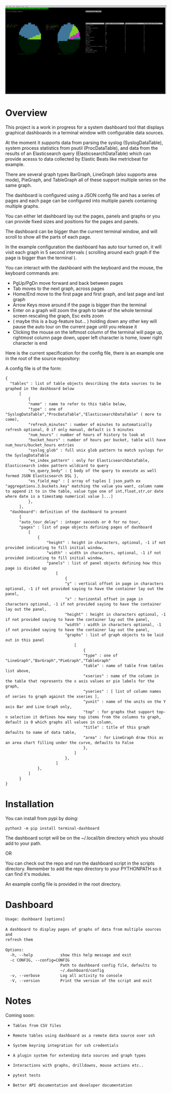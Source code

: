 ![Dashboard Image](https://raw.githubusercontent.com/jpfxgood/dashboard/master/images/dashboard_screen.png)

Overview
========

This project is a work in progress for a system dashboard tool that displays graphical dashboards in a terminal window with configurable data sources.

At the moment it supports data from parsing the syslog (SyslogDataTable), system process statistics from psutil (ProcDataTable), and data from the results of an Elasticsearch query (ElasticsearchDataTable) which can provide acesss to data collected by Elastic Beats like metricbeat for example.

There are several graph types BarGraph, LineGraph (also supports area mode), PieGraph, and TableGraph all of these support multiple series on the same graph.

The dashboard is configured using a JSON config file and has a series of pages and each page can be configured into multiple panels containing multiple graphs.

You can either let dashboard lay out the pages, panels and graphs or you can provide fixed sizes and positions for the pages and panels.

The dashboard can be bigger than the current terminal window, and will scroll to show all the parts of each page.

In the example configuration the dashboard has auto tour turned on, it will visit each graph in 5 second intervals ( scrolling around each graph if the page is bigger than the terminal ).

You can interact with the dashboard with the keyboard and the mouse, the keyboard commands are:

  *    PgUp/PgDn move forward and back between pages
  *    Tab moves to the next graph, across pages
  *    Home/End move to the first page and first graph, and last page and last graph
  *    Arrow Keys move around if the page is bigger than the terminal
  *    Enter on a graph will zoom the graph to take of the whole terminal screen rescaling the graph, Esc exits zoom
  *    ( maybe this is a bug-feature but... ) holding down any other key will pause the auto tour on the current page until you release it
  *    Clicking the mouse on the leftmost column of the terminal will page up, rightmost column page down, upper left character is home, lower right character is end

Here is the current specification for the config file, there is an example one in the root of the source repository:

A config file is of the form:

    {
      "tables" : list of table objects describing the data sources to be graphed in the dashboard below
          [
              {
              "name" : name to refer to this table below,
              "type" : one of "SyslogDataTable","ProcDataTable","ElasticsearchDataTable" ( more to come),
              "refresh_minutes" : number of minutes to automatically refresh optional, 0 if only manual, default is 5 minutes
              "num_hours" : number of hours of history to look at
              "bucket_hours" : number of hours per bucket, table will have num_hours/bucket_hours entries
              "syslog_glob" : full unix glob pattern to match syslogs for the SyslogDataTable
              "es_index_pattern" : only for ElasticsearchDataTable, Elasticsearch index pattern wildcard to query
              "es_query_body" : { body of the query to execute as well formed JSON Elasticsearch DSL },
              "es_field_map" : [ array of tuples [ json_path ex "aggregations.3.buckets.key" matching the value you want, column name to append it to in the table, value type one of int,float,str,or date where date is a timestamp numerical value ]...]
              },
          ],
      "dashboard": definition of the dashboard to present
          {
          "auto_tour_delay" : integer seconds or 0 for no tour,
          "pages" : list of page objects defining pages of dashboard
              [
                  {
                      "height" : height in characters, optional, -1 if not provided indicating to fill initial window,
                      "width" : width in characters, optional, -1 if not provided indicating to fill initial window,
                      "panels" : list of panel objects defining how this page is divided up
                          [
                              {
                              "y" : vertical offset in page in characters optional, -1 if not provided saying to have the container lay out the panel,
                              "x" : horizontal offset in page in characters optional, -1 if not provided saying to have the container lay out the panel,
                              "height" : height in characters optional, -1 if not provided saying to have the container lay out the panel,
                              "width" : width in characters optional, -1 if not provided saying to have the container lay out the panel,
                              "graphs" : list of graph objects to be laid out in this panel
                                  [
                                      {
                                      "type" : one of "LineGraph","BarGraph","PieGraph","TableGraph"
                                      "table" : name of table from tables list above,
                                      "xseries" : name of the column in the table that represents the x axis values or pie labels for the graph,
                                      "yseries" : [ list of column names of series to graph against the xseries ],
                                      "yunit" : name of the units on the Y axis Bar and Line Graph only,
                                      "top" : for graphs that support top-n selection it defines how many top items from the columns to graph, default is 0 which graphs all values in column,
                                      "title" : title of this graph defaults to name of data table,
                                      "area" : for LineGraph draw this as an area chart filling under the curve, defaults to False
                                      },
                                  ]
                              },
                          ]
                  },
              ]
          }
    }

Installation
============

You can install from pypi by doing:

    python3 -m pip install terminal-dashboard

The dashboard script will be on the ~/.local/bin directory which you should add to your path.

OR

You can check out the repo and run the dashboard script in the scripts directory. Remember to add the repo directory to your PYTHONPATH so it can find it's modules.

An example config file is provided in the root directory.

Dashboard
=========

    Usage: dashboard [options]

    A dashboard to display pages of graphs of data from multiple sources and
    refresh them

    Options:
      -h, --help            show this help message and exit
      -c CONFIG, --config=CONFIG
                            Path to dashboard config file, defaults to
                            ~/.dashboard/config
      -v, --verbose         Log all activity to console
      -V, --version         Print the version of the script and exit


Notes
=====

Coming soon:

  *     Tables from CSV files
  *     Remote tables using dashboard as a remote data source over ssh
  *     System keyring integration for ssh credentials
  *     A plugin system for extending data sources and graph types
  *     Interactions with graphs, drilldowns, mouse actions etc..
  *     pytest tests
  *     Better API documentation and developer documentation
